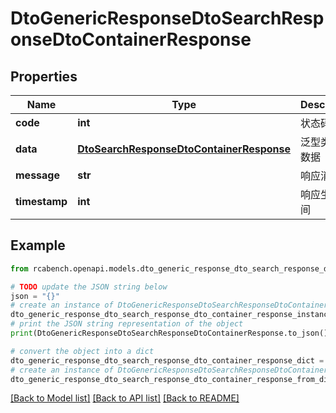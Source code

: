 # DtoGenericResponseDtoSearchResponseDtoContainerResponse


## Properties

Name | Type | Description | Notes
------------ | ------------- | ------------- | -------------
**code** | **int** | 状态码 | [optional] 
**data** | [**DtoSearchResponseDtoContainerResponse**](DtoSearchResponseDtoContainerResponse.md) | 泛型类型的数据 | [optional] 
**message** | **str** | 响应消息 | [optional] 
**timestamp** | **int** | 响应生成时间 | [optional] 

## Example

```python
from rcabench.openapi.models.dto_generic_response_dto_search_response_dto_container_response import DtoGenericResponseDtoSearchResponseDtoContainerResponse

# TODO update the JSON string below
json = "{}"
# create an instance of DtoGenericResponseDtoSearchResponseDtoContainerResponse from a JSON string
dto_generic_response_dto_search_response_dto_container_response_instance = DtoGenericResponseDtoSearchResponseDtoContainerResponse.from_json(json)
# print the JSON string representation of the object
print(DtoGenericResponseDtoSearchResponseDtoContainerResponse.to_json())

# convert the object into a dict
dto_generic_response_dto_search_response_dto_container_response_dict = dto_generic_response_dto_search_response_dto_container_response_instance.to_dict()
# create an instance of DtoGenericResponseDtoSearchResponseDtoContainerResponse from a dict
dto_generic_response_dto_search_response_dto_container_response_from_dict = DtoGenericResponseDtoSearchResponseDtoContainerResponse.from_dict(dto_generic_response_dto_search_response_dto_container_response_dict)
```
[[Back to Model list]](../README.md#documentation-for-models) [[Back to API list]](../README.md#documentation-for-api-endpoints) [[Back to README]](../README.md)


